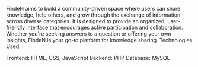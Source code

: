 FindeN aims to build a community-driven space where users can share knowledge, help others, and grow through the exchange of information across diverse categories. It is designed to provide an organized, user-friendly interface that encourages active participation and collaboration. Whether you're seeking answers to a question or offering your own insights, FindeN is your go-to platform for knowledge sharing.
Technologies Used:

Frontend: HTML, CSS, JavaScript
Backend: PHP
Database: MySQL
